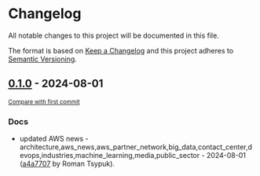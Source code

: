 # Changelog

All notable changes to this project will be documented in this file.

The format is based on [Keep a Changelog](http://keepachangelog.com/en/1.0.0/)
and this project adheres to [Semantic Versioning](http://semver.org/spec/v2.0.0.html).

<!-- insertion marker -->
## [0.1.0](https://github.com/tsypuk/aws-news/releases/tag/ver-2024-08-010.1.0) - 2024-08-01

<small>[Compare with first commit](https://github.com/tsypuk/aws-news/compare/9dc8aa68b311204c57d22ecd5c5e33fb7e8be7ff...ver-2024-08-01)</small>

### Docs

- updated AWS news - architecture,aws_news,aws_partner_network,big_data,contact_center,devops,industries,machine_learning,media,public_sector - 2024-08-01 ([a4a7707](https://github.com/tsypuk/aws-news/commit/a4a7707bc94506d4c0b5933b4397e4b35293f039) by Roman Tsypuk).

